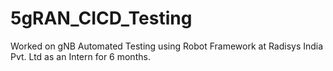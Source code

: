 # 5gRAN_CICD_Testing
Worked on gNB Automated Testing using Robot Framework at Radisys India Pvt. Ltd as an Intern for 6 months.

